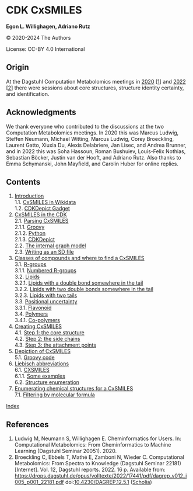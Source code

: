 # CDK CxSMILES

**Egon L. Willighagen, Adriano Rutz**

© 2020-2024 The Authors

License: CC-BY 4.0 International

## Origin

At the Dagstuhl Computation Metabolomics meetings in
<a href="https://www.dagstuhl.de/en/program/calendar/semhp/?semnr=20051">2020</a> [<a href="#citeref1">1</a>] and
<a href="https://www.dagstuhl.de/en/program/calendar/semhp/?semnr=22181">2022</a> [<a href="#citeref2">2</a>]
there were sessions about core structures, structure identity certainty, and identification.

## Acknowledgments

We thank everyone who contributed to the discussions at the two Computation Metabolomics meetings.
In 2020 this was Marcus Ludwig, Steffen Neumann, Michael Witting, Marcus Ludwig, Corey Broeckling,
Laurent Gatto, Xiuxia Du, Alexis Delabriere, Jan Lisec, and Andrea Brunner, and in 2022 this was
Soha Hassoun, Roman Bushuiev, Louis-Felix Nothias, Sebastian Böcker, Justin van der Hooft, and
Adriano Rutz. Also thanks to Emma Schymanski, John Mayfield, and Carolin Huber for online replies.

## Contents

1. [Introduction](intro.md) <br />
1.1. [CxSMILES in Wikidata](intro.md#cxsmiles-in-wikidata) <br />
1.2. [CDKDepict Gadget](intro.md#cdkdepict-gadget) <br />
2. [CxSMILES in the CDK](parsing.md) <br />
2.1. [Parsing CxSMILES](parsing.md#parsing-cxsmiles) <br />
2.1.1. [Groovy](parsing.md#groovy) <br />
2.1.2. [Python](parsing.md#python) <br />
2.1.3. [CDKDepict](parsing.md#cdkdepict) <br />
2.2. [The internal graph model](parsing.md#the-internal-graph-model) <br />
2.3. [Writing as an SD file](parsing.md#writing-as-an-sd-file) <br />
3. [Classes of compounds and where to find a CxSMILES](templates.md) <br />
3.1. [R-groups](templates.md#r-groups) <br />
3.1.1. [Numbered R-groups](templates.md#numbered-r-groups) <br />
3.2. [Lipids](templates.md#lipids) <br />
3.2.1. [Lipids with a double bond somewhere in the tail](templates.md#lipids-with-a-double-bond-somewhere-in-the-tail) <br />
3.2.2. [Lipids with two double bonds somewhere in the tail](templates.md#lipids-with-two-double-bonds-somewhere-in-the-tail) <br />
3.2.3. [Lipids with two tails](templates.md#lipids-with-two-tails) <br />
3.3. [Positional uncertainty](templates.md#positional-uncertainty) <br />
3.3.1. [Flavonoid](templates.md#flavonoid) <br />
3.4. [Polymers](templates.md#polymers) <br />
3.4.1. [Co-polymers](templates.md#co-polymers) <br />
4. [Creating CxSMILES](chapter2.md) <br />
4.1. [Step 1: the core structure](chapter2.md#step-1:-the-core-structure) <br />
4.2. [Step 2: the side chains](chapter2.md#step-2:-the-side-chains) <br />
4.3. [Step 3: the attachment points](chapter2.md#step-3:-the-attachment-points) <br />
5. [Depiction of CxSMILES](depict.md) <br />
5.1. [Groovy code](depict.md#groovy-code) <br />
6. [Liebisch abbreviations](liebisch.md) <br />
6.1. [CXSMILES](liebisch.md#cxsmiles) <br />
6.1.1. [Some examples](liebisch.md#some-examples) <br />
6.2. [Structure enumeration](liebisch.md#structure-enumeration) <br />
7. [Enumerating chemical structures for a CxSMILES](enumeration.md) <br />
7.1. [Filtering by molecular formula](enumeration.md#filtering-by-molecular-formula) <br />

[Index](indexList.md) <br />

## References

1. <a name="citeref1"></a>Ludwig M, Neumann S, Willighagen E. Cheminformatics for Users. In: Computational Metabolomics: From Cheminformatics to Machine Learning (Dagstuhl Seminar 20051). 2020. 
2. <a name="citeref2"></a>Broeckling C, Ebbels T, Mathé E, Zamboni N, Wieder C. Computational Metabolomics: From Spectra to Knowledge (Dagstuhl Seminar 22181) [Internet]. Vol. 12, Dagstuhl reports. 2022. 16 p. Available from: https://drops.dagstuhl.de/opus/volltexte/2022/17441/pdf/dagrep_v012_i005_p001_22181.pdf doi:[10.4230/DAGREP.12.5.1](https://doi.org/10.4230/DAGREP.12.5.1) ([Scholia](https://scholia.toolforge.org/doi/10.4230/DAGREP.12.5.1))

